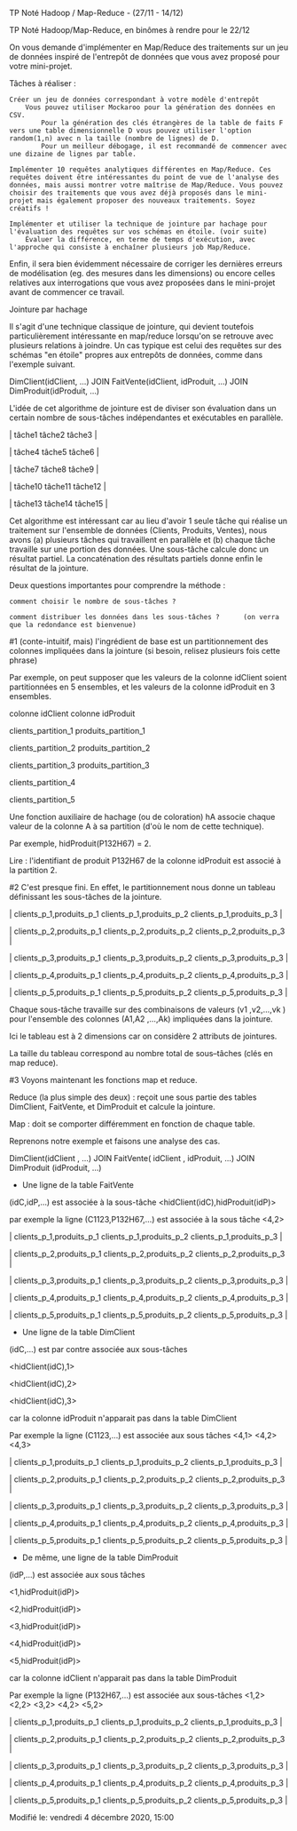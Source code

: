 TP Noté Hadoop / Map-Reduce - (27/11 - 14/12)

TP Noté Hadoop/Map-Reduce, en binômes à rendre pour le 22/12

On vous demande d'implémenter en Map/Reduce des traitements sur un jeu de données inspiré de l'entrepôt de données que vous avez proposé pour votre mini-projet.


Tâches à réaliser :

    Créer un jeu de données correspondant à votre modèle d'entrepôt
        Vous pouvez utiliser Mockaroo pour la génération des données en CSV.
            Pour la génération des clés étrangères de la table de faits F vers une table dimensionnelle D vous pouvez utiliser l'option random(1,n) avec n la taille (nombre de lignes) de D.
            Pour un meilleur débogage, il est recommandé de commencer avec une dizaine de lignes par table.

    Implémenter 10 requêtes analytiques différentes en Map/Reduce. Ces requêtes doivent être intéressantes du point de vue de l'analyse des données, mais aussi montrer votre maîtrise de Map/Reduce. Vous pouvez choisir des traitements que vous avez déjà proposés dans le mini-projet mais également proposer des nouveaux traitements. Soyez créatifs !

    Implémenter et utiliser la technique de jointure par hachage pour l'évaluation des requêtes sur vos schémas en étoile. (voir suite)
        Évaluer la différence, en terme de temps d'exécution, avec l'approche qui consiste à enchaîner plusieurs job Map/Reduce.


Enfin, il sera bien évidemment nécessaire de corriger les dernières erreurs de modélisation (eg. des mesures dans les dimensions) ou encore celles relatives aux interrogations que vous avez proposées dans le mini-projet avant de commencer ce travail.



Jointure par hachage

Il s'agit d'une technique classique de jointure, qui devient toutefois particulièrement intéressante en map/reduce lorsqu'on se retrouve avec plusieurs relations à joindre. Un cas typique est celui des requêtes sur des schémas "en étoile" propres aux entrepôts de données, comme dans l'exemple suivant.

DimClient(idClient, …)   JOIN   FaitVente(idClient, idProduit, …)  JOIN   DimProduit(idProduit, …)


L'idée de cet algorithme de jointure est de diviser son évaluation dans un certain nombre de sous-tâches indépendantes et exécutables en parallèle.

|  tâche1    tâche2    tâche3 |

|  tâche4    tâche5    tâche6 |

|  tâche7    tâche8    tâche9 |

|  tâche10  tâche11   tâche12 |

|  tâche13  tâche14   tâche15 |

Cet algorithme est intéressant car au lieu d'avoir 1 seule tâche qui réalise un traitement sur l'ensemble de données (Clients, Produits, Ventes), nous avons (a) plusieurs tâches qui travaillent en parallèle et (b) chaque tâche travaille sur une portion des données. Une sous-tâche calcule donc un résultat partiel. La concaténation des résultats partiels donne enfin le résultat de la jointure.


Deux questions importantes pour comprendre la méthode :

    comment choisir le nombre de sous-tâches ?

    comment distribuer les données dans les sous-tâches ?      (on verra que la redondance est bienvenue)


#1 (conte-intuitif, mais) l'ingrédient de base est un partitionnement des colonnes impliquées dans la jointure (si besoin, relisez plusieurs fois cette phrase)


Par exemple, on peut supposer que les valeurs de la colonne idClient soient partitionnées en 5 ensembles, et les valeurs de la colonne idProduit en 3 ensembles.

colonne idClient       colonne idProduit

clients_partition_1      produits_partition_1

clients_partition_2      produits_partition_2

clients_partition_3      produits_partition_3

clients_partition_4

clients_partition_5

Une fonction auxiliaire de hachage (ou de coloration) hA  associe chaque valeur de la colonne A à sa partition (d'où le nom de cette technique).

Par exemple, hidProduit(P132H67) = 2.

Lire : l'identifiant de produit P132H67 de la colonne idProduit est associé à la partition 2.



#2 C'est presque fini. En effet, le partitionnement nous donne un tableau définissant les sous-tâches de la jointure.

|  clients_p_1,produits_p_1   clients_p_1,produits_p_2   clients_p_1,produits_p_3  |

|  clients_p_2,produits_p_1   clients_p_2,produits_p_2   clients_p_2,produits_p_3  |

|  clients_p_3,produits_p_1   clients_p_3,produits_p_2   clients_p_3,produits_p_3  |

|  clients_p_4,produits_p_1   clients_p_4,produits_p_2   clients_p_4,produits_p_3  |

|  clients_p_5,produits_p_1   clients_p_5,produits_p_2   clients_p_5,produits_p_3  |


Chaque sous-tâche travaille sur des combinaisons de valeurs (v1 ,v2,…,vk ) pour l'ensemble des colonnes (A1,A2 ,…,Ak) impliquées dans la jointure.

Ici le tableau est à 2 dimensions car on considère 2 attributs de jointures.

La taille du tableau correspond au nombre total de sous–tâches (clés en map reduce).



#3 Voyons maintenant les fonctions map et reduce.

Reduce (la plus simple des deux) : reçoit une sous partie des tables DimClient,   FaitVente, et  DimProduit et calcule la jointure.


Map : doit se comporter différemment en fonction de chaque table.

Reprenons notre exemple et faisons une analyse des cas.

DimClient(idClient , …)   JOIN   FaitVente( idClient , idProduit, …)  JOIN    DimProduit (idProduit, …)

- Une ligne de la table FaitVente

(idC,idP,…) est associée à la sous-tâche <hidClient(idC),hidProduit(idP)>

par exemple la ligne (C1123,P132H67,…) est associée à la sous tâche <4,2>


|  clients_p_1,produits_p_1   clients_p_1,produits_p_2   clients_p_1,produits_p_3  |

|  clients_p_2,produits_p_1   clients_p_2,produits_p_2   clients_p_2,produits_p_3  |

|  clients_p_3,produits_p_1   clients_p_3,produits_p_2   clients_p_3,produits_p_3  |

|  clients_p_4,produits_p_1   clients_p_4,produits_p_2   clients_p_4,produits_p_3  |

|  clients_p_5,produits_p_1   clients_p_5,produits_p_2   clients_p_5,produits_p_3  |

- Une ligne de la table DimClient

(idC,…) est par contre associée aux sous-tâches

<hidClient(idC),1>

<hidClient(idC),2>

<hidClient(idC),3>

car la colonne idProduit n'apparait pas dans la table DimClient


Par exemple la ligne (C1123,…) est associée aux sous tâches   <4,1> <4,2> <4,3>

|  clients_p_1,produits_p_1   clients_p_1,produits_p_2   clients_p_1,produits_p_3   |

|  clients_p_2,produits_p_1   clients_p_2,produits_p_2   clients_p_2,produits_p_3   |

|  clients_p_3,produits_p_1   clients_p_3,produits_p_2   clients_p_3,produits_p_3   |

|  clients_p_4,produits_p_1   clients_p_4,produits_p_2    clients_p_4,produits_p_3   |

|  clients_p_5,produits_p_1   clients_p_5,produits_p_2   clients_p_5,produits_p_3   |

- De même, une ligne de la table DimProduit

(idP,…) est associée aux sous tâches

<1,hidProduit(idP)>

<2,hidProduit(idP)>

<3,hidProduit(idP)>

<4,hidProduit(idP)>

<5,hidProduit(idP)>

car la colonne idClient n'apparait pas dans la table DimProduit


Par exemple la ligne (P132H67,…) est associée aux sous-tâches  <1,2> <2,2> <3,2> <4,2> <5,2>

|  clients_p_1,produits_p_1   clients_p_1,produits_p_2    clients_p_1,produits_p_3  |

|  clients_p_2,produits_p_1   clients_p_2,produits_p_2   clients_p_2,produits_p_3   |

|  clients_p_3,produits_p_1   clients_p_3,produits_p_2   clients_p_3,produits_p_3   |

|  clients_p_4,produits_p_1   clients_p_4,produits_p_2    clients_p_4,produits_p_3   |

|  clients_p_5,produits_p_1   clients_p_5,produits_p_2    clients_p_5,produits_p_3  |


Modifié le: vendredi 4 décembre 2020, 15:00